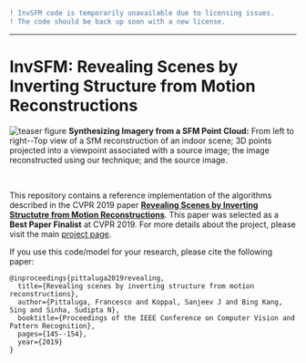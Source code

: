 ```diff
! InvSFM code is temporarily unavailable due to licensing issues. 
! The code should be back up soon with a new license.
```
---

# InvSFM: Revealing Scenes by Inverting Structure from Motion Reconstructions 

![teaser figure](teaser.png)
**Synthesizing Imagery from a SFM Point Cloud:** From left to right--Top view of a SfM reconstruction of an indoor scene; 3D points projected into a viewpoint associated with a source image; the image reconstructed using our technique; and the source image. </p>

<br/>

This repository contains a reference implementation of the algorithms described in the CVPR 2019 paper [**Revealing Scenes by Inverting Structutre from Motion Reconstructions**](http://openaccess.thecvf.com/content_CVPR_2019/papers/Pittaluga_Revealing_Scenes_by_Inverting_Structure_From_Motion_Reconstructions_CVPR_2019_paper.pdf). This paper was selected as a **Best Paper Finalist** at CVPR 2019. For more details about the project, please visit the main [project page](https://www.francescopittaluga.com/invsfm/index.html).


If you use this code/model for your research, please cite the following paper:
```
@inproceedings{pittaluga2019revealing,
  title={Revealing scenes by inverting structure from motion reconstructions},
  author={Pittaluga, Francesco and Koppal, Sanjeev J and Bing Kang, Sing and Sinha, Sudipta N},
  booktitle={Proceedings of the IEEE Conference on Computer Vision and Pattern Recognition},
  pages={145--154},
  year={2019}
}
```











